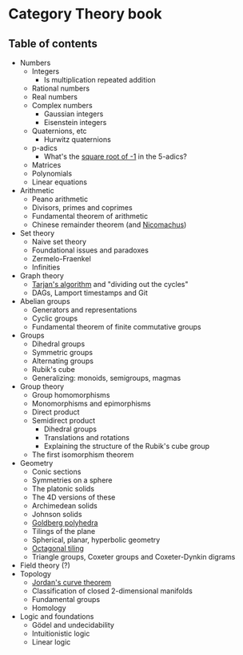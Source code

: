 # Category Theory book

## Table of contents

* Numbers
    * Integers
        * Is multiplication repeated addition
    * Rational numbers
    * Real numbers
    * Complex numbers
        * Gaussian integers
        * Eisenstein integers
    * Quaternions, etc
        * Hurwitz quaternions
    * p-adics
        * What's the [square root of -1](http://math.stackexchange.com/questions/38517/in-relatively-simple-words-what-is-an-inverse-limit) in the 5-adics?
    * Matrices
    * Polynomials
    * Linear equations
* Arithmetic
    * Peano arithmetic
    * Divisors, primes and coprimes
    * Fundamental theorem of arithmetic
    * Chinese remainder theorem (and [Nicomachus](http://www.atariarchives.org/basicgames/showpage.php?page=117))
* Set theory
    * Naive set theory
    * Foundational issues and paradoxes
    * Zermelo-Fraenkel
    * Infinities
* Graph theory
    * [Tarjan's algorithm](https://en.wikipedia.org/wiki/Tarjan%27s_strongly_connected_components_algorithm) and "dividing out the cycles"
    * DAGs, Lamport timestamps and Git
* Abelian groups
    * Generators and representations
    * Cyclic groups
    * Fundamental theorem of finite commutative groups
* Groups
    * Dihedral groups
    * Symmetric groups
    * Alternating groups
    * Rubik's cube
    * Generalizing: monoids, semigroups, magmas
* Group theory
    * Group homomorphisms
    * Monomorphisms and epimorphisms
    * Direct product
    * Semidirect product
        * Dihedral groups
        * Translations and rotations
        * Explaining the structure of the Rubik's cube group
    * The first isomorphism theorem
* Geometry
    * Conic sections
    * Symmetries on a sphere
    * The platonic solids
    * The 4D versions of these
    * Archimedean solids
    * Johnson solids
    * [Goldberg polyhedra](https://en.wikipedia.org/wiki/Goldberg_polyhedron)
    * Tilings of the plane
    * Spherical, planar, hyperbolic geometry
    * [Octagonal tiling](https://en.wikipedia.org/wiki/Octagonal_tiling)
    * Triangle groups, Coxeter groups and Coxeter-Dynkin digrams
* Field theory (?)
* Topology
    * [Jordan's curve theorem](https://www.math.auckland.ac.nz/class750/section5.pdf)
    * Classification of closed 2-dimensional manifolds
    * Fundamental groups
    * Homology
* Logic and foundations
    * Gödel and undecidability
    * Intuitionistic logic
    * Linear logic
